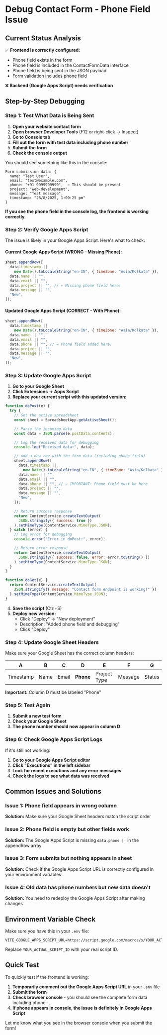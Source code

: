 # Debug Contact Form - Phone Field Issue

## Current Status Analysis

✅ **Frontend is correctly configured:**

- Phone field exists in the form
- Phone field is included in the ContactFormData interface
- Phone field is being sent in the JSON payload
- Form validation includes phone field

❌ **Backend (Google Apps Script) needs verification**

## Step-by-Step Debugging

### Step 1: Test What Data is Being Sent

1. **Open your website contact form**
2. **Open browser Developer Tools** (F12 or right-click → Inspect)
3. **Go to Console tab**
4. **Fill out the form with test data including phone number**
5. **Submit the form**
6. **Check the console output**

You should see something like this in the console:

```
Form submission data: {
  name: "Test User",
  email: "test@example.com",
  phone: "+91 9999999999",  ← This should be present
  project: "web-development",
  message: "Test message",
  timestamp: "28/8/2025, 1:09:25 pm"
}
```

**If you see the phone field in the console log, the frontend is working correctly.**

### Step 2: Verify Google Apps Script

The issue is likely in your Google Apps Script. Here's what to check:

#### Current Google Apps Script (WRONG - Missing Phone):

```javascript
sheet.appendRow([
  data.timestamp ||
    new Date().toLocaleString("en-IN", { timeZone: "Asia/Kolkata" }),
  data.name || "",
  data.email || "",
  data.project || "", // ← Missing phone field here!
  data.message || "",
  "New",
]);
```

#### Updated Google Apps Script (CORRECT - With Phone):

```javascript
sheet.appendRow([
  data.timestamp ||
    new Date().toLocaleString("en-IN", { timeZone: "Asia/Kolkata" }),
  data.name || "",
  data.email || "",
  data.phone || "", // ← Phone field added here!
  data.project || "",
  data.message || "",
  "New",
]);
```

### Step 3: Update Google Apps Script

1. **Go to your Google Sheet**
2. **Click Extensions → Apps Script**
3. **Replace your current script with this updated version:**

```javascript
function doPost(e) {
  try {
    // Get the active spreadsheet
    const sheet = SpreadsheetApp.getActiveSheet();

    // Parse the incoming data
    const data = JSON.parse(e.postData.contents);

    // Log the received data for debugging
    console.log("Received data:", data);

    // Add a new row with the form data (including phone field)
    sheet.appendRow([
      data.timestamp ||
        new Date().toLocaleString("en-IN", { timeZone: "Asia/Kolkata" }),
      data.name || "",
      data.email || "",
      data.phone || "", // ← IMPORTANT: Phone field must be here
      data.project || "",
      data.message || "",
      "New",
    ]);

    // Return success response
    return ContentService.createTextOutput(
      JSON.stringify({ success: true })
    ).setMimeType(ContentService.MimeType.JSON);
  } catch (error) {
    // Log error for debugging
    console.error("Error in doPost:", error);

    // Return error response
    return ContentService.createTextOutput(
      JSON.stringify({ success: false, error: error.toString() })
    ).setMimeType(ContentService.MimeType.JSON);
  }
}

function doGet(e) {
  return ContentService.createTextOutput(
    JSON.stringify({ message: "Contact form endpoint is working!" })
  ).setMimeType(ContentService.MimeType.JSON);
}
```

4. **Save the script** (Ctrl+S)
5. **Deploy new version:**
   - Click "Deploy" → "New deployment"
   - Description: "Added phone field and debugging"
   - Click "Deploy"

### Step 4: Update Google Sheet Headers

Make sure your Google Sheet has the correct column headers:

| A         | B    | C     | D         | E            | F       | G      |
| --------- | ---- | ----- | --------- | ------------ | ------- | ------ |
| Timestamp | Name | Email | **Phone** | Project Type | Message | Status |

**Important:** Column D must be labeled "Phone"

### Step 5: Test Again

1. **Submit a new test form**
2. **Check your Google Sheet**
3. **The phone number should now appear in column D**

### Step 6: Check Google Apps Script Logs

If it's still not working:

1. **Go to your Google Apps Script editor**
2. **Click "Executions" in the left sidebar**
3. **Look for recent executions and any error messages**
4. **Check the logs to see what data was received**

## Common Issues and Solutions

### Issue 1: Phone field appears in wrong column

**Solution:** Make sure your Google Sheet headers match the script order

### Issue 2: Phone field is empty but other fields work

**Solution:** The Google Apps Script is missing `data.phone ||` in the appendRow array

### Issue 3: Form submits but nothing appears in sheet

**Solution:** Check if the Google Apps Script URL is correctly configured in your environment variables

### Issue 4: Old data has phone numbers but new data doesn't

**Solution:** You need to redeploy the Google Apps Script after making changes

## Environment Variable Check

Make sure you have this in your `.env` file:

```
VITE_GOOGLE_APPS_SCRIPT_URL=https://script.google.com/macros/s/YOUR_ACTUAL_SCRIPT_ID/exec
```

Replace `YOUR_ACTUAL_SCRIPT_ID` with your real script ID.

## Quick Test

To quickly test if the frontend is working:

1. **Temporarily comment out the Google Apps Script URL** in your `.env` file
2. **Submit the form**
3. **Check browser console** - you should see the complete form data including phone
4. **If phone appears in console, the issue is definitely in Google Apps Script**

Let me know what you see in the browser console when you submit the form!
